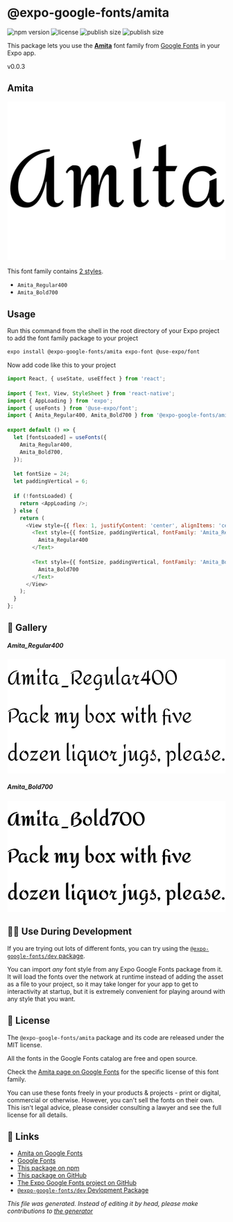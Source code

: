 # @expo-google-fonts/amita

![npm version](https://flat.badgen.net/npm/v/@expo-google-fonts/amita)
![license](https://flat.badgen.net/github/license/expo/google-fonts)
![publish size](https://flat.badgen.net/packagephobia/install/@expo-google-fonts/amita)
![publish size](https://flat.badgen.net/packagephobia/publish/@expo-google-fonts/amita)

This package lets you use the [**Amita**](https://fonts.google.com/specimen/Amita) font family from [Google Fonts](https://fonts.google.com/) in your Expo app.

v0.0.3

## Amita

![Amita](./font-family.png)

This font family contains [2 styles](#gallery).

- `Amita_Regular400`
- `Amita_Bold700`

## Usage

Run this command from the shell in the root directory of your Expo project to add the font family package to your project
```sh
expo install @expo-google-fonts/amita expo-font @use-expo/font
```

Now add code like this to your project
```js
import React, { useState, useEffect } from 'react';

import { Text, View, StyleSheet } from 'react-native';
import { AppLoading } from 'expo';
import { useFonts } from '@use-expo/font';
import { Amita_Regular400, Amita_Bold700 } from '@expo-google-fonts/amita';

export default () => {
  let [fontsLoaded] = useFonts({
    Amita_Regular400,
    Amita_Bold700,
  });

  let fontSize = 24;
  let paddingVertical = 6;

  if (!fontsLoaded) {
    return <AppLoading />;
  } else {
    return (
      <View style={{ flex: 1, justifyContent: 'center', alignItems: 'center' }}>
        <Text style={{ fontSize, paddingVertical, fontFamily: 'Amita_Regular400' }}>
          Amita_Regular400
        </Text>

        <Text style={{ fontSize, paddingVertical, fontFamily: 'Amita_Bold700' }}>
          Amita_Bold700
        </Text>
      </View>
    );
  }
};

```

## 🔡 Gallery

##### Amita_Regular400
![Amita_Regular400](./f8ab328073e1c729f0b4f38521b47bb39c63db396da1602f6b08a2a8775249f4.ttf.png)

##### Amita_Bold700
![Amita_Bold700](./e421cec126c6014995b96189e28c3c8b119e3e21dbe1c3dea8585ec31afa0679.ttf.png)


## 👩‍💻 Use During Development

If you are trying out lots of different fonts, you can try using the [`@expo-google-fonts/dev` package](https://github.com/expo/google-fonts/tree/master/font-packages/dev#readme).

You can import *any* font style from any Expo Google Fonts package from it. It will load the fonts
over the network at runtime instead of adding the asset as a file to your project, so it may take longer
for your app to get to interactivity at startup, but it is extremely convenient
for playing around with any style that you want.

## 📖 License

The `@expo-google-fonts/amita` package and its code are released under the MIT license.

All the fonts in the Google Fonts catalog are free and open source.

Check the [Amita page on Google Fonts](https://fonts.google.com/specimen/Amita) for the specific license of this font family.

You can use these fonts freely in your products & projects - print or digital, commercial or otherwise. However, you can't sell the fonts on their own. This isn't legal advice, please consider consulting a lawyer and see the full license for all details.

## 🔗 Links

- [Amita on Google Fonts](https://fonts.google.com/specimen/Amita)
- [Google Fonts](https://fonts.google.com/)
- [This package on npm](https://www.npmjs.com/package/@expo-google-fonts/amita)
- [This package on GitHub](https://github.com/expo/google-fonts/tree/master/font-packages/amita)
- [The Expo Google Fonts project on GitHub](https://github.com/expo/google-fonts)
- [`@expo-google-fonts/dev` Devlopment Package](https://github.com/expo/google-fonts/tree/master/font-packages/dev)


*This file was generated. Instead of editing it by head, please make contributions to [the generator](https://github.com/expo/google-fonts/tree/master/packages/generator)*
